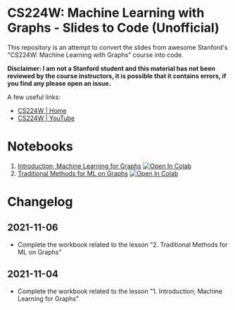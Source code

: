 # CS224W: Machine Learning with Graphs - Slides to Code (Unofficial)

This repository is an attempt to convert the slides from awesome Stanford's "CS224W: Machine Learning with Graphs" course into code.

**Disclaimer: I am not a Stanford student and this material has not been reviewed by the course instructors, it is possible that it contains errors, if you find any please open an issue.**

A few useful links:
* [CS224W | Home](http://web.stanford.edu/class/cs224w/index.html#schedule)
* [CS224W | YouTube](https://youtu.be/JAB_plj2rbA)

# Notebooks
1. [Introduction; Machine Learning for Graphs](https://github.com/mnslarcher/cs224w-machine-learning-with-graphs/blob/main/notebooks/01-introduction-machine-learning-for-graphs.ipynb) [![Open In Colab](https://colab.research.google.com/assets/colab-badge.svg)](https://colab.research.google.com/github/mnslarcher/cs224w-machine-learning-with-graphs/blob/main/notebooks/01-introduction-machine-learning-for-graphs.ipynb)
2. [Traditional Methods for ML on Graphs](https://github.com/mnslarcher/cs224w-machine-learning-with-graphs/blob/main/notebooks/02-traditional-methods-for-ml-on-graphs.ipynb) [![Open In Colab](https://colab.research.google.com/assets/colab-badge.svg)](https://colab.research.google.com/github/mnslarcher/cs224w-machine-learning-with-graphs/blob/main/notebooks/02-traditional-methods-for-ml-on-graphs.ipynb)

# Changelog

## 2021-11-06

- Complete the workbook related to the lesson "2. Traditional Methods for ML on Graphs"

## 2021-11-04

- Complete the workbook related to the lesson "1. Introduction; Machine Learning for Graphs"
